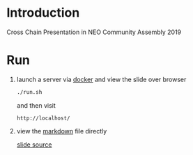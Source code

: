# Introduction

Cross Chain Presentation in NEO Community Assembly 2019

# Run

1. launch a server via [docker](https://www.docker.com/) and view the slide over browser

   ```sh
   ./run.sh
   ```

   and then visit

   ```url
   http://localhost/
   ```

2. view the [markdown](https://pandoc.org/MANUAL.html) file directly

   [slide source](slide.md)